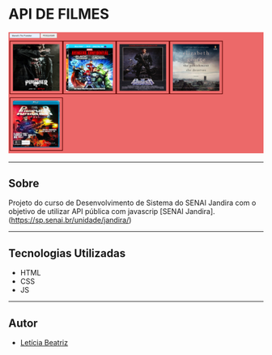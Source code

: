 # API DE FILMES

![](./Captura%20de%20tela%202025-03-20%20090651.png)

---

## Sobre 
Projeto do curso de Desenvolvimento de Sistema do SENAI Jandira com o objetivo de utilizar API pública com javascrip [SENAI Jandira]. 
(https://sp.senai.br/unidade/jandira/)


---

## Tecnologias Utilizadas
- HTML
- CSS
- JS

---

## Autor
- [Letícia Beatriz](https://www.linkedin.com/in/let%C3%ADcia-beatriz-martins-8933ba308/)
